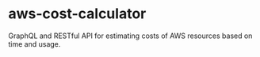 # aws-cost-calculator
GraphQL and RESTful API for estimating costs of AWS resources based on time and usage. 
